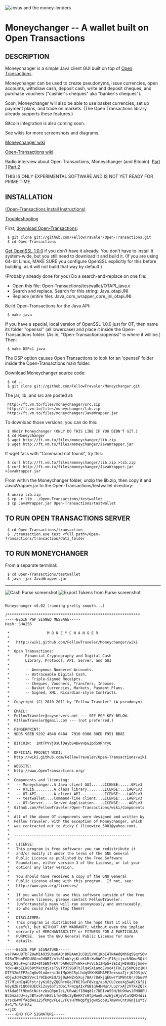 <img align="center" src="http://ft.vm.to/blogimages/moneychanger-credits.jpg" alt="Jesus and the money-lenders" />

Moneychanger -- A wallet built on Open Transactions
====================================

## DESCRIPTION

Moneychanger is a simple Java client GUI built on top of [Open Transactions](https://github.com/FellowTraveler/Open-Transactions/wiki).

Moneychanger can be used to create pseudonyms, issue currencies, open accounts, withdraw cash, deposit cash, write and deposit cheques, and purchase vouchers ("cashier's cheques" aka "banker's cheques").

Soon, Moneychanger will also be able to use basket currencies, set up payment plans, and trade on markets. (The Open Transactions library already supports these features.)

Bitcoin integration is also coming soon.

See wikis for more screenshots and diagrams.

[Moneychanger wiki](https://github.com/FellowTraveler/Moneychanger/wiki)

[Open-Transactions wiki](https://github.com/FellowTraveler/Open-Transactions/wiki)

Radio interview about Open Transactions, Moneychanger (and Bitcoin):
[Part 1](http://agoristradio.com/?p=234)
[Part 2](http://agoristradio.com/?p=246)

THIS IS ONLY EXPERIMENTAL SOFTWARE AND IS NOT YET READY FOR PRIME TIME.

## INSTALLATION

[(Open-Transactions Install Instructions)](https://github.com/FellowTraveler/Open-Transactions/wiki/Install)

[Troubleshooting](https://github.com/FellowTraveler/Moneychanger/wiki/Troubleshooting)

First, [download Open-Transactions](https://github.com/FellowTraveler/Open-Transactions/):

     $ git clone git://github.com/FellowTraveler/Open-Transactions.git
     $ cd Open-Transactions

[Get OpenSSL 1.0.0](https://github.com/FellowTraveler/Open-Transactions/wiki/Install-OpenSSL) if you don't have it already. You don't have to install it system-wide, but you still need to download it and build it. (If you are using 64-bit Linux, MAKE SURE you configure OpenSSL explicitly for this before building, as it will not build that way by default.)

(Probably already done for you) Do a search-and-replace on one file:
* Open this file: Open-Transactions/testwallet/OTAPI_java.c
* Search and replace. Search for this string: Java_otapiJNI
* Replace (entire file): Java_com_wrapper_core_jni_otapiJNI

Build Open-Transactions for the Java API:

     $ make java

If you have a special, local version of OpenSSL 1.0.0 just for OT, then name its folder "openssl" (all lowercase) and place it inside the Open-Transactions folder. (As in, "Open-Transactions/openssl" is where it will be.) Then:

     $ make DSP=1 java

The DSP option causes Open Transactions to look for an 'openssl' folder inside the Open-Transactions main folder.

Download Moneychanger source code:

     $ cd ..
     $ git clone git://github.com/FellowTraveler/Moneychanger.git

The jar, lib, and src are posted at:

     http://ft.vm.to/files/moneychanger/src.zip
     http://ft.vm.to/files/moneychanger/lib.zip
     http://ft.vm.to/files/moneychanger/JavaWrapper.jar

To download those versions, you can do this:

     $ mkdir Moneychanger (ONLY DO THIS LINE IF YOU DIDN'T GIT.)
     $ cd Moneychanger 
     $ wget http://ft.vm.to/files/moneychanger/lib.zip
     $ wget http://ft.vm.to/files/moneychanger/JavaWrapper.jar

If wget fails with "Command not found", try this:

     $ curl http://ft.vm.to/files/moneychanger/lib.zip >lib.zip
     $ curl http://ft.vm.to/files/moneychanger/JavaWrapper.jar >JavaWrapper.jar

From within the Moneychanger folder, unzip the lib.zip, then copy it and JavaWrapper.jar to the Open-Transactions/testwallet directory:

     $ unzip lib.zip
     $ cp -r lib ../Open-Transactions/testwallet
     $ cp JavaWrapper.jar Open-Transactions/testwallet

## TO RUN OPEN TRANSACTIONS SERVER

     $ cd Open-Transactions/transaction
     $ ./transaction.exe test <full path>/Open-Transactions/transaction/data_folder

## TO RUN MONEYCHANGER 

From a separate terminal:
 
     $ cd Open-Transactions/testwallet
     $ java -jar JavaWrapper.jar

--------------------------------------------------------

<img src="http://ft.vm.to/blogimages/ot-cash.gif" alt="Cash Purse screenshot" />

<img src="http://ft.vm.to/blogimages/ot-cash2.gif" alt="Export Tokens from Purse screenshot" />


```xml

Moneychanger v0.02 (running pretty smooth...)

/************************************************************
-----BEGIN PGP SIGNED MESSAGE-----
Hash: SHA256

 *                 M O N E Y C H A N G E R
 *
 *   http://wiki.github.com/FellowTraveler/Moneychanger/wiki
 *
 *  Open Transactions:
 *       Financial Cryptography and Digital Cash
 *       Library, Protocol, API, Server, and GUI 
 *    
 *    	 -- Anonymous Numbered Accounts.
 *    	 -- Untraceable Digital Cash.
 *    	 -- Triple-Signed Receipts.
 *    	 -- Cheques, Vouchers, Transfers, Inboxes.
 *    	 -- Basket Currencies, Markets, Payment Plans.
 *    	 -- Signed, XML, Ricardian-style Contracts.
 *    
 *  Copyright (C) 2010-2011 by "Fellow Traveler" (A pseudonym)
 *
 *  EMAIL:
 *  FellowTraveler@rayservers.net --- SEE PGP KEY BELOW.
 *  F3llowTraveler@gmail.com --- (not preferred.)
 *  
 *  FINGERPRINT:
 *  9DD5 90EB 9292 4B48 0484  7910 0308 00ED F951 BB8E
 *
 *  BITCOIN:  1NtTPVVjDsUfDWybS4BwvHpG2pdS9RnYyQ
 *
 *  OFFICIAL PROJECT WIKI:
 *  http://wiki.github.com/FellowTraveler/Open-Transactions/wiki 
 *
 *  WEBSITE:
 *  http://www.OpenTransactions.org/
 *    
 *  Components and licensing:
 *   -- Moneychanger..A Java client GUI.....LICENSE:.....GPLv3
 *   -- OTLib.........A class library.......LICENSE:...LAGPLv3 
 *   -- OT-API........A client API..........LICENSE:...LAGPLv3
 *   -- testwallet....Command-line client...LICENSE:...LAGPLv3
 *   -- OT-Server.....Server Application....LICENSE:....AGPLv3
 *  Github.com/FellowTraveler/Open-Transactions/wiki/Components
 *
 *  All of the above OT components were designed and written by
 *  Fellow Traveler, with the exception of Moneychanger, which
 *  was contracted out to Vicky C (livewire_3001@yahoo.com).
 *
 *  -----------------------------------------------------
 *
 *   LICENSE:
 *   This program is free software: you can redistribute it
 *   and/or modify it under the terms of the GNU General
 *   Public License as published by the Free Software
 *   Foundation, either version 3 of the License, or (at your
 *   option) any later version.
 *
 *   You should have received a copy of the GNU General
 *   Public License along with this program.  If not, see:
 *   http://www.gnu.org/licenses/
 *
 *   If you would like to use this software outside of the free
 *   software license, please contact FellowTraveler.
 *   (Unfortunately many will run anonymously and untraceably,
 *   so who could really stop them?)
 *   
 *   DISCLAIMER:
 *   This program is distributed in the hope that it will be
 *   useful, but WITHOUT ANY WARRANTY; without even the implied
 *   warranty of MERCHANTABILITY or FITNESS FOR A PARTICULAR
 *   PURPOSE.  See the GNU General Public License for more
 *   details.

-----BEGIN PGP SIGNATURE-----
wsFVAwUBTbFZUwMIAO35UbuOAQjDRBAAmIUJBi5/WC1KpI4TNAWdQNh6g59qYS6w
SI6mTMbnP0DUVOrmJdNR7/n1sRlnWzyjKLcKkRtXwRWGC+jE16jijxek9Ome5Qid
bDqjHSuFvqnsD3+0tbENf+kVrbAReU3YvWk+xFvVc6I2NpS+lEIdjHIWm85jSmew
Ydx+4KpELkO59thkcKgSYsTSyTP3l9GOTtJlq45XiamoEvso4jFUC1y5KMQsz1KH
DTE32m5FPZqJqUw9loAmrni3dIMpXKC5yLhdqSMXHK0MAPEIexsuaZjrjKJQSjwV
eDjwJcMn2WZVvcIr9IEoKEU/2j9wHNZv5Xuj78A/78AkjqEUwrY1M9ht0r/QbusW
ZT7MlxNCq4DFstrjyKi03yZQGR+m8eJFHE7GvF8Vzg/ap0/CUJzeoXg5wACXGfJj
k6y8ZBriQO08JECki2sy6oTitDoi7FmzgAIxPGB1qA4HMur/LuzrxAj2V7XkZQlk
VfAda6Ff9bmStNut+zbsQ0pnIeL/URwWifI8Wq81c7DEIvA5SH/bU9Hws1FMO8PU
BcDmzadU+syJBTxoP/mHZcLfwHDhcZyBeHX7sHfpHweEunzWjcHjqVCutQMO4dii
yrsc64WTfAqd4s12SfKMgVFLeL/FUYH7MNqpfgjgwX5co817m9VvCntU6njIuYtV
6+G/TuSViH8=
=/jIC
-----END PGP SIGNATURE-----
 **************************************************************/

```


 
